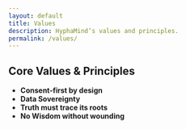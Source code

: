 ```yaml
---
layout: default
title: Values
description: HyphaMind’s values and principles.
permalink: /values/
---
```


<section class="container">
  <h1 class="mt-0">Core Values &amp; Principles</h1>
  <ul class="mt-1">
    <li><strong>Consent-first by design</strong></li>
    <li><strong>Data Sovereignty</strong></li>
    <li><strong>Truth must trace its roots</strong></li>
    <li><strong>No Wisdom without wounding</strong></li>
  </ul>
</section>

